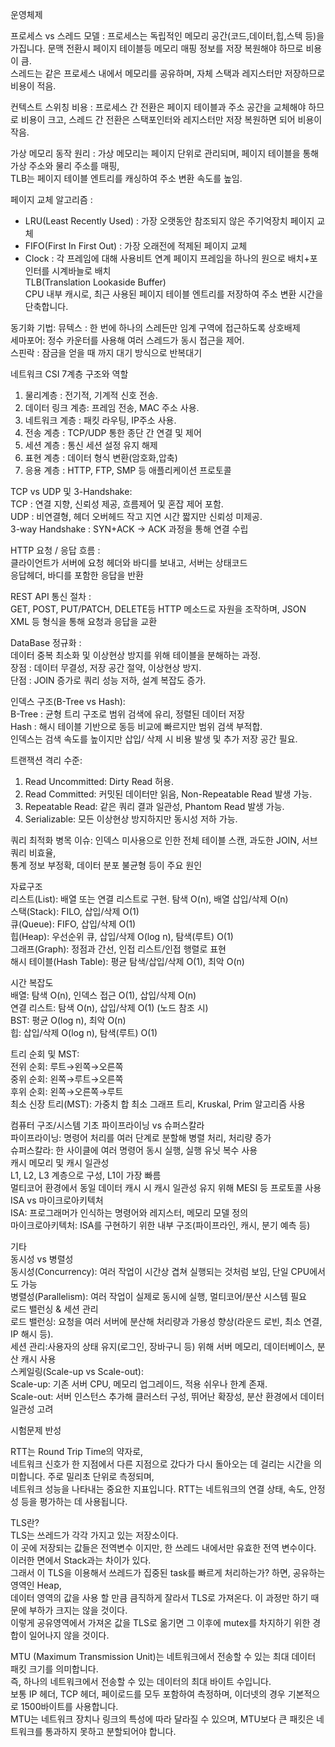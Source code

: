운영체제

프로세스  vs 스레드 모델 :
프로세스는 독립적인 메모리 공간(코드,데이터,힙,스텍 등)을 가집니다.
문맥 전환시 페이지 테이블등 메모리 매핑 정보를 저장 복원해야 하므로 비용이 큼.\
스레드는 같은 프로세스 내에서 메모리를 공유하며, 자체 스택과 레지스터만 저장하므로 비용이 적음.

컨텍스트 스위칭 비용 : 
프로세스 간 전환은 페이지 테이블과 주소 공간을 교체해야 하므로 비용이 크고, 
스레드 간 전환은 스택포인터와 레지스터만 저장 복원하면 되어 비용이 작음.

가상 메모리 동작 원리 :
가상 메모리는 페이지 단위로 관리되며, 페이지 테이블을 통해 가상 주소와 물리 주소를 매핑,\
TLB는 페이지 테이블 엔트리를 캐싱하여 주소 변환 속도를 높임.

페이지 교체 알고리즘 :
 - LRU(Least Recently Used) :  가장 오랫동안 참조되지 않은 주기억장치 페이지 교체
 - FIFO(First In First Out) : 가장 오래전에 적제된 페이지 교체
 - Clock : 각 프레임에 대해 사용비트 연계 페이지 프레임을 하나의 원으로 배치+포인터를 시계바늘로 배치\
TLB(Translation Lookaside Buffer)\
CPU 내부 캐시로, 최근 사용된 페이지 테이블 엔트리를 저장하여 주소 변환 시간을 단축합니다.

동기화 기법:
뮤텍스 : 한 번에 하나의 스레든만 임계 구역에 접근하도록 상호배제\
세마포어: 정수 카운터를 사용해 여러 스레드가 동시 접근을 제어.\
스핀락 : 잠금을 얻을 때 까지 대기 방식으로 반복대기

네트워크
CSI 7계층 구조와 역할
1. 물리계층 : 전기적, 기계적 신호 전송.
2. 데이터 링크 계층: 프레임 전송, MAC 주소 사용.
3. 네트워크 계층 : 패킷 라우팅, IP주소 사용.
4. 전송 계층 : TCP/UDP 통한 종단 간 연결 및 제어
5. 세션 계층 : 통신 세션 설정 유지 해제
6. 표현 계층 : 데이터 형식 변환(암호화,압축)
7. 응용 계층 : HTTP, FTP, SMP 등 애플리케이션 프로토콜

TCP vs UDP 및 3-Handshake:\
TCP : 연결 지향, 신뢰성 제공, 흐름제어 및 혼잡 제어 포함.\
UDP : 비연결형, 헤더 오버헤드 작고 지연 시간 짧지만 신뢰성 미제공.\
3-way Handshake : SYN+ACK -> ACK 과정을 통해 연결 수립

HTTP 요청 / 응답 흐름 :\
클라이언트가 서버에 요청 헤더와 바디를 보내고, 서버는 상태코드\
응답헤더, 바디를 포함한 응답을 반환

REST API 통신 절차 :\
GET, POST, PUT/PATCH, DELETE등 HTTP 메소드로 자원을 조작하며, JSON XML 등 형식을 통해 요청과 응답을 교환

DataBase
정규화 :\
데이터 중복 최소화 및 이상현상 방지를 위해 테이블을 분해하는 과정.\
장점 : 데이터 무결성, 저장 공간 절약, 이상현상 방지.\
단점 : JOIN 증가로 쿼리 성능 저하, 설계 복잡도 증가.

인덱스 구조(B-Tree vs Hash):\
B-Tree : 균형 트리 구조로 범위 검색에 유리, 정렬된 데이터 저장\
Hash : 해시 테이블 기반으로 동등 비교에 빠르지만 범위 검색 부적합.\
인덱스는 검색 속도를 높이지만 삽입/ 삭제 시 비용 발생 및 추가 저장 공간 필요.

트랜잭션 격리 수준:
1) Read Uncommitted: Dirty Read 허용.
2) Read Committed: 커밋된 데이터만 읽음, Non-Repeatable Read 발생 가능.
3) Repeatable Read: 같은 쿼리 결과 일관성, Phantom Read 발생 가능.
4) Serializable: 모든 이상현상 방지하지만 동시성 저하 가능.

쿼리 최적화 병목 이슈:
인덱스 미사용으로 인한 전체 테이블 스캔, 과도한 JOIN, 서브쿼리 비효율,\
통계 정보 부정확, 데이터 분포 불균형 등이 주요 원인

자료구조\
리스트(List): 배열 또는 연결 리스트로 구현. 탐색 O(n), 배열 삽입/삭제 O(n)\
스택(Stack): FILO, 삽입/삭제 O(1)\
큐(Queue): FIFO, 삽입/삭제 O(1)\
힙(Heap): 우선순위 큐, 삽입/삭제 O(log n), 탐색(루트) O(1)\
그래프(Graph): 정점과 간선, 인접 리스트/인접 행렬로 표현\
해시 테이블(Hash Table): 평균 탐색/삽입/삭제 O(1), 최악 O(n)

시간 복잡도\
배열: 탐색 O(n), 인덱스 접근 O(1), 삽입/삭제 O(n)\
연결 리스트: 탐색 O(n), 삽입/삭제 O(1) (노드 참조 시)\
BST: 평균 O(log n), 최악 O(n)\
힙: 삽입/삭제 O(log n), 탐색(루트) O(1)

트리 순회 및 MST:\
전위 순회: 루트→왼쪽→오른쪽\
중위 순회: 왼쪽→루트→오른쪽\
후위 순회: 왼쪽→오른쪽→루트\
최소 신장 트리(MST): 가중치 합 최소 그래프 트리, Kruskal, Prim 알고리즘 사용

컴퓨터 구조/시스템 기초
파이프라이닝 vs 슈퍼스칼라\
파이프라이닝: 명령어 처리를 여러 단계로 분할해 병렬 처리, 처리량 증가\
슈퍼스칼라: 한 사이클에 여러 명령어 동시 실행, 실행 유닛 복수 사용\
캐시 메모리 및 캐시 일관성\
L1, L2, L3 계층으로 구성, L1이 가장 빠름\
멀티코어 환경에서 동일 데이터 캐시 시 캐시 일관성 유지 위해 MESI 등 프로토콜 사용\
ISA vs 마이크로아키텍처\
ISA: 프로그래머가 인식하는 명령어와 레지스터, 메모리 모델 정의\
마이크로아키텍처: ISA를 구현하기 위한 내부 구조(파이프라인, 캐시, 분기 예측 등)

기타\
동시성 vs 병렬성\
동시성(Concurrency): 여러 작업이 시간상 겹쳐 실행되는 것처럼 보임, 단일 CPU에서도 가능\
병렬성(Parallelism): 여러 작업이 실제로 동시에 실행, 멀티코어/분산 시스템 필요\
로드 밸런싱 & 세션 관리\
로드 밸런싱: 요청을 여러 서버에 분산해 처리량과 가용성 향상(라운드 로빈, 최소 연결, IP 해시 등).\
세션 관리:사용자의 상태 유지(로그인, 장바구니 등) 위해 서버 메모리, 데이터베이스, 분산 캐시 사용\
스케일링(Scale-up vs Scale-out):\
Scale-up: 기존 서버 CPU, 메모리 업그레이드, 적용 쉬우나 한계 존재.\
Scale-out: 서버 인스턴스 추가해 클러스터 구성, 뛰어난 확장성, 분산 환경에서 데이터 일관성 고려



시험문제 반성

 RTT는 Round Trip Time의 약자로, \
네트워크 신호가 한 지점에서 다른 지점으로 갔다가 다시 돌아오는 데 걸리는 시간을 의미합니다. 주로 밀리초 단위로 측정되며,\
네트워크 성능을 나타내는 중요한 지표입니다. RTT는 네트워크의 연결 상태, 속도, 안정성 등을 평가하는 데 사용됩니다.

TLS란?\
 TLS는 쓰레드가 각각 가지고 있는 저장소이다.\
이 곳에 저장되는 값들은 전역변수 이지만, 한 쓰레드 내에서만 유효한 전역 변수이다. 이러한 면에서 Stack과는 차이가 있다.\
그래서 이 TLS을 이용해서 쓰레드가 집중된 task를 빠르게 처리하는가? 하면, 공유하는 영역인 Heap,\
데이터 영역의 값을 사용 할 만큼 큼직하게 잘라서 TLS로 가져온다. 이 과정만 하기 때문에 부하가 크지는 않을 것이다.\
이렇게 공유영역에서 가져온 값을 TLS로 옮기면 그 이후에 mutex를 차지하기 위한 경합이 일어나지 않을 것이다.

MTU (Maximum Transmission Unit)는 네트워크에서 전송할 수 있는 최대 데이터 패킷 크기를 의미합니다. \
즉, 하나의 네트워크에서 전송할 수 있는 데이터의 최대 바이트 수입니다. \
보통 IP 헤더, TCP 헤더, 페이로드를 모두 포함하여 측정하며, 이더넷의 경우 기본적으로 1500바이트를 사용합니다.\
MTU는 네트워크 장치나 링크의 특성에 따라 달라질 수 있으며, MTU보다 큰 패킷은 네트워크를 통과하지 못하고 분할되어야 합니다. 
